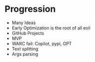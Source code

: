 # Progression

- Many Ideas
- Early Optimization is the root of all evil
- GitHub Projects
- MVP
- WARC fail: Copilot, pypi, GPT
- Text splitting
- Args parsing
